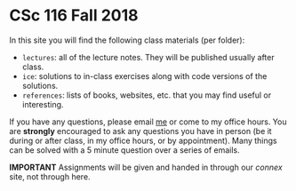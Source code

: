 # CSc 116 Fall 2018

In this site you will find the following class materials (per folder):

* `lectures`: all of the lecture notes. They will be published usually after
  class.
* `ice`: solutions to in-class exercises along with code versions of the
  solutions.
* `references`: lists of books, websites, etc. that you may find useful or
  interesting.

If you have any questions, please email [me](mailto:marovira@uvic.ca) or come to
my office hours. You are **strongly** encouraged to ask any questions you have
in person (be it during or after class, in my office hours, or by appointment).
Many things can be solved with a 5 minute question over a series of emails.

**IMPORTANT**
Assignments will be given and handed in through our *connex* site, not through
here.
